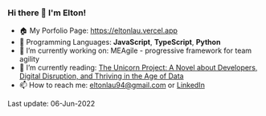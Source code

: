 ### Hi there 👋 I'm Elton!

* 🏠 My Porfolio Page: https://eltonlau.vercel.app
* 🚀 Programming Languages: **JavaScript**, **TypeScript**, **Python**
* 🔭 I’m currently working on: MEAgile - progressive framework for team agility
* 🌱 I’m currently reading: [The Unicorn Project: A Novel about Developers, Digital Disruption, and Thriving in the Age of Data](https://www.amazon.com/Unicorn-Project-Developers-Disruption-Thriving-ebook/dp/B07QT9QR41)
* 📫 How to reach me: eltonlau94@gmail.com or [LinkedIn](https://www.linkedin.com/in/elton-lau/)

Last update: 06-Jun-2022

<!--
**elton-lau/elton-lau** is a ✨ _special_ ✨ repository because its `README.md` (this file) appears on your GitHub profile.
-->


